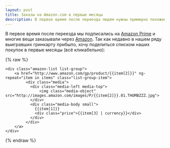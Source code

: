 ```yaml
---
layout: post
title: Заказы на Amazon.com в первые месяцы
description: В первое время после переезда людям нужны примерно похожие вещи.
---
```


В первое время после переезда мы подписались на [Amazon Prime](https://www.amazon.com/prime) 
и многие вещи заказывали через [Amazon](http://www.amazon.com). Так как недавно
в нашем ряду выигравших гринкарту прибыло, хочу поделиться списком наших
покупок в первые месяцы (всё кликабельно):

{% raw %}

<div ng-controller="AmazonCtrl">

    <div class="amazon-list list-group">
        <a href="http://www.amazon.com/gp/product/{{item[2]}}" ng-repeat="item in items" class="list-group-item">
             <div class="media">
               <div class="media-left media-top">
                   <img class="media-object" src="http://images.amazon.com/images/P/{{item[2]}}.01.THUMBZZZ.jpg">
               </div>
               <div class="media-body small">
                 {{item[1]}}
                 <div class="price">{{item[3] | currency}}</div>
               </div>
             </div>
        </a>
    </div>

</div>
{% endraw %}
